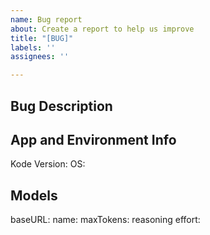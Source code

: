 ```yaml
---
name: Bug report
about: Create a report to help us improve
title: "[BUG]"
labels: ''
assignees: ''

---
```


## Bug Description
<!-- NOTE: from v0.0.18, you can submit a bug from the app by typing /bug, it'll open a window to github issue create, with the model info pre-filled -->


## App and Environment Info
Kode Version: <!-- kode --version -->
OS: <!-- macos/win -->

## Models <!-- get from /config or from ~/.lastkode.json -->
baseURL:
name:
maxTokens:
reasoning effort:
